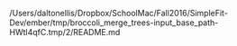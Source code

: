 /Users/daltonellis/Dropbox/SchoolMac/Fall2016/SimpleFit-Dev/ember/tmp/broccoli_merge_trees-input_base_path-HWtl4qfC.tmp/2/README.md